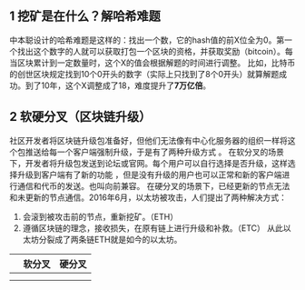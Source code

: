 ## 1 挖矿是在什么？解哈希难题
中本聪设计的哈希难题是这样的：找出一个数，它的hash值的前X位全为0。第一个找出这个数字的人就可以获取打包一个区块的资格，并获取奖励（bitcoin）。每当区块累计到一定数量时，这个X的值会根据解题的时间进行调整。
比如，比特币的创世区块规定找到10个0开头的数字（实际上只找到了8个0开头）就算解题成功。到了10年，这个X调整成了18，难度提升了**7万亿倍**。

## 2 软硬分叉（区块链升级）
社区开发者将区块链升级包准备好，但他们无法像有中心化服务器的组织一样将这个包推送给每一个客户端强制升级，于是有了两种升级方式 。
在软分叉的场景下，开发者将升级包发送到论坛或官网。每个用户可以自行选择是否升级，这样选择升级到客户端有了新的功能 ，但是没有升级的用户也可以正常和新的客户端进行通信和代币的发送。也叫向前兼容。
在硬分叉的场景下，已经更新的节点无法和未更新的节点通信。2016年6月，以太坊被攻击，人们提出了两种解决方式：
1. 会滚到被攻击前的节点，重新挖矿。（ETH）
2. 遵循区块链的理念，接收损失，在原有链上进行升级和补救。（ETC）
从此以太坊分裂成了两条链ETH就是如今的以太坊。

|     | 软分叉 | 硬分叉 |
| --- | ------ | ------ |
|       |        |        |
|     |        |        |
